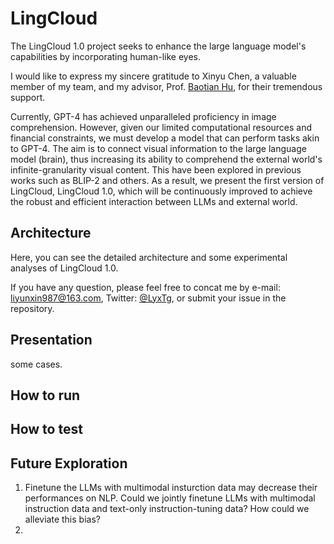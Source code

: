# LingCloud

The LingCloud 1.0 project seeks to enhance the large language model's capabilities by incorporating human-like eyes. 

I would like to express my sincere gratitude to Xinyu Chen, a valuable member of my team, and my advisor, Prof. [Baotian Hu](http://faculty.hitsz.edu.cn/hubaotian), for their tremendous support. 

Currently, GPT-4 has achieved unparalleled proficiency in image comprehension. However, given our limited computational resources and financial constraints, we must develop a model that can perform tasks akin to GPT-4. The aim is to connect visual information to the large language model (brain), thus increasing its ability to comprehend the external world's infinite-granularity visual content. This have been explored in previous works such as BLIP-2 and others. As a result, we present the first version of LingCloud, LingCloud 1.0, which will be continuously improved to achieve the robust and efficient interaction between LLMs and external world.


## Architecture

Here, you can see the detailed architecture and some experimental analyses of LingCloud 1.0.

If you have any question, please feel free to concat me by e-mail: liyunxin987@163.com, Twitter: [@LyxTg](https://twitter.com/LyxTg), or submit your issue in the repository.

## Presentation

some cases.

## How to run



## How to test




## Future Exploration

1. Finetune the LLMs with multimodal insturction data may decrease their performances on NLP. Could we jointly finetune LLMs with multimodal instruction data and text-only instruction-tuning data? How could we alleviate this bias?<br>
2. 

